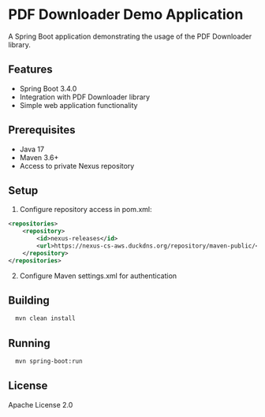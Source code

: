 # PDF Downloader Demo Application

A Spring Boot application demonstrating the usage of the PDF Downloader library.

## Features

- Spring Boot 3.4.0
- Integration with PDF Downloader library
- Simple web application functionality

## Prerequisites

- Java 17
- Maven 3.6+
- Access to private Nexus repository

## Setup

1. Configure repository access in pom.xml:
```xml
<repositories>
    <repository>
        <id>nexus-releases</id>
        <url>https://nexus-cs-aws.duckdns.org/repository/maven-public/</url>
    </repository>
</repositories>
```

2. Configure Maven settings.xml for authentication

## Building

```bash
  mvn clean install
```

## Running

```bash
  mvn spring-boot:run
```

## License

Apache License 2.0